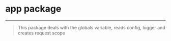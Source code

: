 # app package
-----

> This package deals with the globals variable, reads config, logger and creates request scope